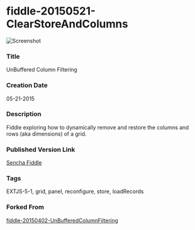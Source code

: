fiddle-20150521-ClearStoreAndColumns
======

![Screenshot](screenshot.png)

### Title

UnBuffered Column Filtering


### Creation Date

05-21-2015


### Description

Fiddle exploring how to dynamically remove and restore the columns and rows (aka dimensions) of a grid.


### Published Version Link

[Sencha Fiddle](https://fiddle.sencha.com/#fiddle/nag)


### Tags

EXTJS-5-1, grid, panel, reconfigure, store, loadRecords



### Forked From

[fiddle-20150402-UnBufferedColumnFiltering](../fiddle-20150402-UnBufferedColumnFiltering)
